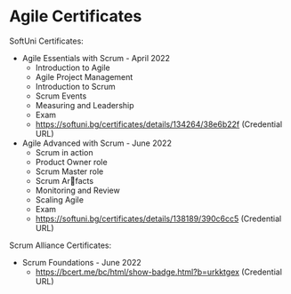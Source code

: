 # Agile Certificates
SoftUni Certificates:
- Agile Essentials with Scrum - April 2022
    - Introduction to Agile
    - Agile Project Management
    - Introduction to Scrum
    - Scrum Events
    - Measuring and Leadership
    - Exam
    - https://softuni.bg/certificates/details/134264/38e6b22f (Credential URL)
- Agile Advanced with Scrum - June 2022
    - Scrum in action
    - Product Owner role
    - Scrum Master role
    - Scrum Ar􀀉facts
    - Monitoring and Review
    - Scaling Agile
    - Exam
    - https://softuni.bg/certificates/details/138189/390c6cc5 (Credential URL)

Scrum Alliance Certificates:
- Scrum Foundations - June 2022
    - https://bcert.me/bc/html/show-badge.html?b=urkktgex (Credential URL)
